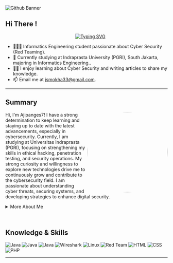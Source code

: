   <p><img src="https://github.com/user-attachments/assets/d694f168-4d7f-4bef-b927-a605dbed4558" alt="Github Banner"></p>
<h2 id="who-am-i">Hi There ! </h2>
<ul>
  <p align="center">
  <a href="https://github.com/shamimsikder">
    <img src="https://readme-typing-svg.demolab.com?font=Fira+Code&amp;duration=6000&amp;pause=1000&amp;color=2AA889&amp;center=true&amp;vCenter=true&amp;width=435&amp;lines=On+journey+to+become+a+great+Hacker;Always+Learning+New+Things;Passionate+about+Cybersecurity;Exploring+Offensive+Security" alt="Typing SVG">
  </a>
</p>

<li>👨🏽‍💻 Informatics Engineering student passionate about Cyber Security (Red Teaming).</li>
<li>🌱 Currently studying at Indraprasta University (PGRI), South Jakarta, majoring in Informatics Engineering..</li>
<li>✍🏽  I enjoy learning about Cyber Security and writing articles to share my knowledge.</li>
<li>📫 Email me at <a href="mailto:jsmokha33@gmail.com">jsmokha33@gmail.com</a>.</li>
</ul>
<hr>
<h2 id="who-am-i">Summary</h2>
  <p><img src="https://github.com/user-attachments/assets/a1b957f2-e1a2-4925-b5be-b02b96261acd"
     align="right"
     alt="GIF"
     width="250"
     height="250"
     style="border-radius: 50%;">
</p>
<p>
  Hi, I'm Ajipanges7! I have a strong determination to keep learning and staying up to date with the latest advancements, especially in cybersecurity. Currently, I am studying at Universitas Indraprasta (PGRI), focusing on strengthening my skills in ethical hacking, penetration testing, and security operations. My strong curiosity and willingness to explore new technologies drive me to continuously grow and contribute to the cybersecurity field. I am passionate about understanding cyber threats, securing systems, and developing strategies to enhance digital security.</p>
<details>
  <summary>
    More About Me
  </summary>
  <ul>
<li><strong>Name</strong>: Aji Pangestu </li>
<li><strong>From</strong>: Indonesia </li>
<li><strong>Bug Hunter | Cyber Security Learner</strong></li>
<li>Improving Knowledge in <strong>Website Development & Peneration Tester </strong></li>
</ul>
  <br>
</details>
  </p>
  <br>
<h2 id="who-am-i">Knowledge & Skills</h2>
<p><img src="https://img.shields.io/badge/Kali%20Linux-557C94?style=for-the-badge&logo=kali-linux&logoColor=white" alt="Java">
  <img src="https://img.shields.io/badge/Metasploit-1572B6?style=for-the-badge&logo=metasploit&logoColor=white" alt="Java">
  <img src="https://img.shields.io/badge/Burp%20Suite-FE7A16?style=for-the-badge&logo=burp-suite&logoColor=white" alt="Java">
  <img src="https://img.shields.io/badge/Wireshark-1679A7?style=for-the-badge&logo=wireshark&logoColor=white" alt="Wireshark">
<img src="https://img.shields.io/badge/Linux-FCC624?style=for-the-badge&logo=linux&logoColor=black" alt="Linux">
<img src="https://img.shields.io/badge/Red%20Team-AA0000?style=for-the-badge&logo=apachekafka&logoColor=white" alt="Red Team">
<img src="https://img.shields.io/badge/HTML5-E34F26?style=for-the-badge&logo=html5&logoColor=white" alt="HTML">
<img src="https://img.shields.io/badge/CSS3-1572B6?style=for-the-badge&logo=css3&logoColor=white" alt="CSS">
<img src="https://img.shields.io/badge/PHP-777BB4?style=for-the-badge&logo=php&logoColor=white" alt="PHP">
</p>
<hr>


